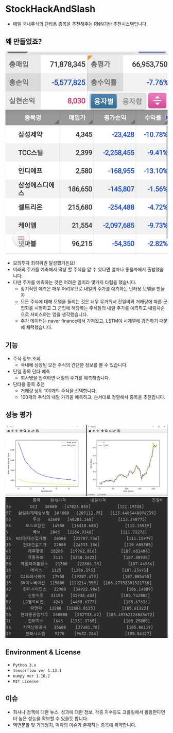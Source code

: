 # StockHackAndSlash
- 매일 국내주식의 단타용 종목을 추천해주는 RNN기반 추천시스템입니다.

## 왜 만들었죠?
  <p align = 'center'>
    <img src = "https://github.com/koptimizer/StockHackAndSlash/blob/master/pics/boom.jpg" ><br>
  </p>
  
- 모의투자 최하위권 달성했거든요!
- 미래의 주가를 예측해서 떡상 할 주식을 알 수 있다면 얼마나 좋을까에서 출발했습니다.
- 다만 주가를 예측하는 것은 어려운 일이라 몇가지 타협을 했습니다.
  - 장기적인 예측은 매우 어려우므로 내일의 주가를 예측하는 단타용 모델을 만들자
  - 모든 주식에 대해 모델을 돌리는 것은 너무 무거워서 전일비와 거래량에 따른 군집화를 시행하고 그 군집에 해당하는 주식들의 내일 주가를 예측하고 내림차순으로 서비스하는 앱을 생각했습니다.
  - 주가 데이터는 naver finance에서 가져왔고, LSTM이 시계열에 강건하기 때문에 채택했습니다.

## 기능
- 주식 정보 조회
  - 국내에 상장된 모든 주식의 간단한 정보를 볼 수 있습니다.
- 단일 종목 단타 예측
  - 회사명을 입력하면 내일의 주가를 예측해줍니다.
- 단타용 종목 추천
  - 거래량 상위 100개의 주식을 선택합니다.
  - 100개의 주식의 내일 가격을 예측하고, 순서대로 정렬해서 종목을 추천합니다.
  
## 성능 평가
<p align = 'center'>
    <img src = "https://github.com/koptimizer/StockHackAndSlash/blob/master/pics/per.jpg" ><br>
  <img src = "https://github.com/koptimizer/StockHackAndSlash/blob/master/pics/%EB%96%A1%EC%83%81%EA%B0%80%EC%9E%90.JPG" ><br>
  </p>

## Environment & License
- ```Python 3.x```
- ```tensorflow ver 1.13.1```
- ```numpy ver 1.16.2```
- ```MIT License```

## 이슈
- 회사나 정책에 대한 뉴스, 성과에 대한 정보, 각종 지수등도 크롤링해서 활용한다면 더 높은 성능을 확보할 수 있을듯 합니다.
- 액면분할 및 거래정지, 떡락의 이슈가 존재하는 종목에 취약합니다.

